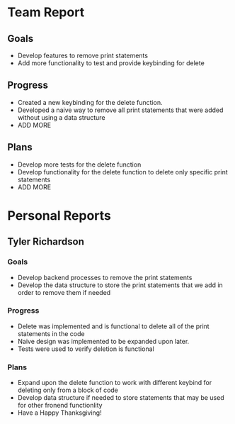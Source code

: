 # Team Report

## Goals
- Develop features to remove print statements
- Add more functionality to test and provide keybinding for delete

## Progress
- Created a new keybinding for the delete function.
- Developed a naive way to remove all print statements that were added without using a data structure
- ADD MORE

## Plans
- Develop more tests for the delete function
- Develop functionality for the delete function to delete only specific print statements
- ADD MORE

# Personal Reports

## Tyler Richardson

### Goals
- Develop backend processes to remove the print statements
- Develop the data structure to store the print statements that we add in order to remove them if needed

### Progress
- Delete was implemented and is functional to delete all of the print statements in the code
- Naive design was implemented to be expanded upon later.
- Tests were used to verify deletion is functional

### Plans
- Expand upon the delete function to work with different keybind for deleting only from a block of code
- Develop data structure if needed to store statements that may be used for other fronend functionlity
- Have a Happy Thanksgiving!

